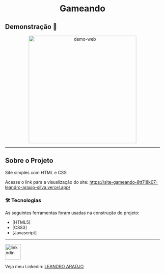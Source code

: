 <h1 style="text-align: center; font-weight: bold;">Gameando</h1>

## Demonstração 📸

<div align="center" >
  <img src="_imagens/gameando.gif" alt="demo-web" height="350">
</div>

---

## Sobre o Projeto

Site simples com HTML e CSS

Acesse o link para a visualização do site:
https://site-gameando-8tt7l8k07-leandro-araujo-silva.vercel.app/

### 🛠 Tecnologias

As seguintes ferramentas foram usadas na construção do projeto:

- [HTML5]
- [CSS3]
- [Javascript]
---

<img src="https://github.com/leandro-araujo-silva/Proffy-FullStack/raw/master/github/linkedin.png" alt="linkedin" height="50">
<br />

Veja meu Linkedin: [LEANDRO ARAÚJO](http://www.linkedin.com/in/leandro-ara%C3%BAjo-da-silva-1660631b9)

